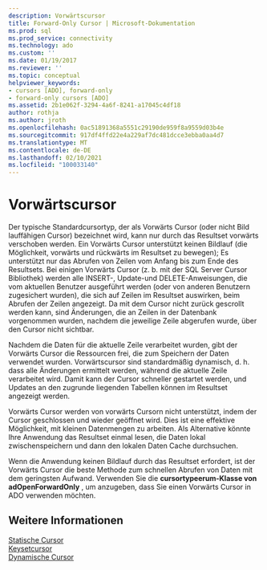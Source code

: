 ```yaml
---
description: Vorwärtscursor
title: Forward-Only Cursor | Microsoft-Dokumentation
ms.prod: sql
ms.prod_service: connectivity
ms.technology: ado
ms.custom: ''
ms.date: 01/19/2017
ms.reviewer: ''
ms.topic: conceptual
helpviewer_keywords:
- cursors [ADO], forward-only
- forward-only cursors [ADO]
ms.assetid: 2b1e062f-3294-4a6f-8241-a17045c4df18
author: rothja
ms.author: jroth
ms.openlocfilehash: 0ac51891368a5551c29190de959f8a9559d03b4e
ms.sourcegitcommit: 917df4ffd22e4a229af7dc481dcce3ebba0aa4d7
ms.translationtype: MT
ms.contentlocale: de-DE
ms.lasthandoff: 02/10/2021
ms.locfileid: "100033140"
---
```

# <a name="forward-only-cursors"></a>Vorwärtscursor
Der typische Standardcursortyp, der als Vorwärts Cursor (oder nicht Bild lauffähigen Cursor) bezeichnet wird, kann nur durch das Resultset vorwärts verschoben werden. Ein Vorwärts Cursor unterstützt keinen Bildlauf (die Möglichkeit, vorwärts und rückwärts im Resultset zu bewegen); Es unterstützt nur das Abrufen von Zeilen vom Anfang bis zum Ende des Resultsets. Bei einigen Vorwärts Cursor (z. b. mit der SQL Server Cursor Bibliothek) werden alle INSERT-, Update-und DELETE-Anweisungen, die vom aktuellen Benutzer ausgeführt werden (oder von anderen Benutzern zugesichert wurden), die sich auf Zeilen im Resultset auswirken, beim Abrufen der Zeilen angezeigt. Da mit dem Cursor nicht zurück gescrollt werden kann, sind Änderungen, die an Zeilen in der Datenbank vorgenommen wurden, nachdem die jeweilige Zeile abgerufen wurde, über den Cursor nicht sichtbar.  
  
 Nachdem die Daten für die aktuelle Zeile verarbeitet wurden, gibt der Vorwärts Cursor die Ressourcen frei, die zum Speichern der Daten verwendet wurden. Vorwärtscursor sind standardmäßig dynamisch, d. h. dass alle Änderungen ermittelt werden, während die aktuelle Zeile verarbeitet wird. Damit kann der Cursor schneller gestartet werden, und Updates an den zugrunde liegenden Tabellen können im Resultset angezeigt werden.  
  
 Vorwärts Cursor werden von vorwärts Cursorn nicht unterstützt, indem der Cursor geschlossen und wieder geöffnet wird. Dies ist eine effektive Möglichkeit, mit kleinen Datenmengen zu arbeiten. Als Alternative könnte Ihre Anwendung das Resultset einmal lesen, die Daten lokal zwischenspeichern und dann den lokalen Daten Cache durchsuchen.  
  
 Wenn die Anwendung keinen Bildlauf durch das Resultset erfordert, ist der Vorwärts Cursor die beste Methode zum schnellen Abrufen von Daten mit dem geringsten Aufwand. Verwenden Sie die **cursortypeerum-Klasse von adOpenForwardOnly** , um anzugeben, dass Sie einen Vorwärts Cursor in ADO verwenden möchten.  
  
## <a name="see-also"></a>Weitere Informationen  
 [Statische Cursor](./static-cursors.md)   
 [Keysetcursor](./keyset-cursors.md)   
 [Dynamische Cursor](./dynamic-cursors.md)